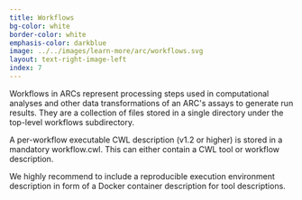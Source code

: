 ```yaml
---
title: Workflows
bg-color: white
border-color: white
emphasis-color: darkblue
image: ../../images/learn-more/arc/workflows.svg
layout: text-right-image-left
index: 7
---
```


Workflows in ARCs represent processing steps used in computational analyses and other data transformations of an ARC's assays to generate run results. They are a collection of files stored in a single directory under the top-level workflows subdirectory. 

A per-workflow executable CWL description (v1.2 or higher) is stored in a mandatory workflow.cwl. This can either contain a CWL tool or workflow description.

We highly recommend to include a reproducible execution environment description in form of a Docker container description for tool descriptions.
